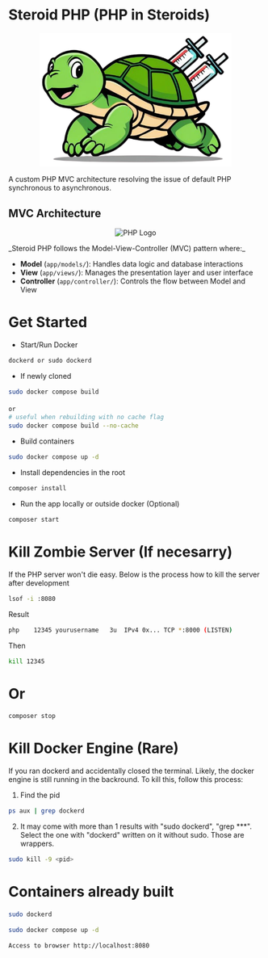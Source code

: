 # Steroid PHP (PHP in Steroids)

<p align="center">
  <img src="https://github.com/jlauza/SteroidPHP/blob/main/app/public/image/logo.png" width="380" alt="PHP Logo">
</p>

A custom PHP MVC architecture resolving the issue of default PHP synchronous to asynchronous.

## MVC Architecture

<p align="center">
  <img src="https://upload.wikimedia.org/wikipedia/commons/a/a0/MVC-Process.svg" width="380" alt="PHP Logo">
</p>
_Steroid PHP follows the Model-View-Controller (MVC) pattern where:_

- **Model** (`app/models/`): Handles data logic and database interactions
- **View** (`app/views/`): Manages the presentation layer and user interface
- **Controller** (`app/controller/`): Controls the flow between Model and View

# Get Started

- Start/Run Docker

```bash
dockerd or sudo dockerd
```

- If newly cloned

```bash
sudo docker compose build

or
# useful when rebuilding with no cache flag
sudo docker compose build --no-cache
```

- Build containers

```bash
sudo docker compose up -d
```

- Install dependencies in the root

```bash
composer install
```

- Run the app locally or outside docker (Optional)

```bash
composer start
```

# Kill Zombie Server (If necesarry)

If the PHP server won't die easy. Below is the process how to kill the server after development

```bash
lsof -i :8080
```

Result

```bash
php    12345 yourusername   3u  IPv4 0x... TCP *:8000 (LISTEN)
```

Then

```bash
kill 12345
```

# Or

```bash
composer stop
```

# Kill Docker Engine (Rare)

If you ran dockerd and accidentally closed the terminal. Likely, the docker engine is still running in the backround.
To kill this, follow this process:

1. Find the pid

```bash
ps aux | grep dockerd
```

2. It may come with more than 1 results with "sudo dockerd", "grep \*\*\*". Select the one with "dockerd" written on it without sudo. Those are wrappers.

```bash
sudo kill -9 <pid>
```

# Containers already built

```bash
sudo dockerd
```

```bash
sudo docker compose up -d
```

```bash
Access to browser http://localhost:8080
```
